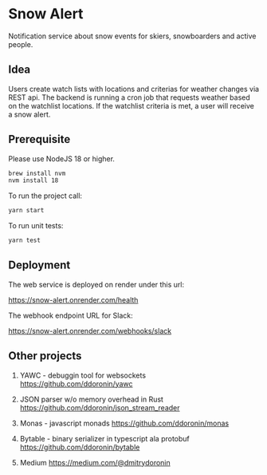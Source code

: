 # Snow Alert

Notification service about snow events for skiers, snowboarders and active people.

## Idea

Users create watch lists with locations and criterias for weather changes via REST api. The backend is running a cron job that requests weather based on the watchlist locations. If the watchlist criteria is met, a user will receive a snow alert.

## Prerequisite

Please use NodeJS 18 or higher.

```bash
brew install nvm
nvm install 18
```

To run the project call:

```bash
yarn start
```

To run unit tests:

```bash
yarn test
```

## Deployment

The web service is deployed on render under this url:

https://snow-alert.onrender.com/health

The webhook endpoint URL for Slack:

https://snow-alert.onrender.com/webhooks/slack

## Other projects

1. YAWC - debuggin tool for websockets
   https://github.com/ddoronin/yawc

2. JSON parser w/o memory overhead in Rust
   https://github.com/ddoronin/json_stream_reader

3. Monas - javascript monads
   https://github.com/ddoronin/monas
4. Bytable - binary serializer in typescript ala protobuf
   https://github.com/ddoronin/bytable

5. Medium
   https://medium.com/@dmitrydoronin

